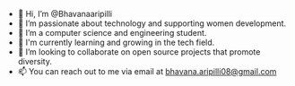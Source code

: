 - 👋 Hi, I’m @Bhavanaaripilli
- 👀 I’m passionate about technology and supporting women development.
- 🌱 I’m a computer science and engineering student.
- 🌱 I'm currently learning and growing in the tech field.
- 💞️ I’m looking to collaborate on open source projects that promote diversity.
- 📫 You can reach out to me via email at bhavana.aripilli08@gmail.com

<!---
Bhavanaaripilli/Bhavanaaripilli is a ✨ special ✨ repository because its `README.md` (this file) appears on your GitHub profile.
You can click the Preview link to take a look at your changes.
--->
